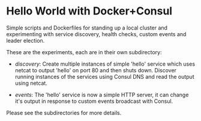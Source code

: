Hello World with Docker+Consul
==============================

Simple scripts and Dockerfiles for standing up a local cluster and
experimenting with service discovery, health checks, custom events and leader
election.

These are the experiments, each are in their own subdirectory:

- *discovery*: Create multiple instances of simple 'hello' service which uses
  netcat to output 'hello' on port 80 and then shuts down. Discover running
  instances of the services using Consul DNS and read the output using netcat.

- *events*: The 'hello' service is now a simple HTTP server, it can change it's
  output in response to custom events broadcast with Consul.

Please see the subdirectories for more details.
